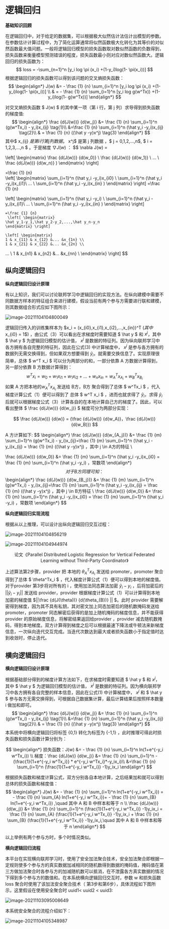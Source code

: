 # 逻辑回归

**基础知识回顾**

在逻辑回归中，对于给定的数据集，可以根据极大似然估计法估计出模型的参数。在参数估计计算过程中，为了简化运算通常将似然函数极大化转化为其等价的对似然函数最大值问题。一般将逻辑回归模型的损失函数取对数似然函数的负数得到，损失函数来衡量模型预测错误的程度，损失函数最小则对应对数似然函数大。逻辑回归的损失函数为：
$$
loss = -\sum_{n=1}^n [y_i log \pi (x_i) +(1-y_i)log(1- \pi(x_i))]
$$
根据逻辑回归的损失函数可以得到该问题的交叉熵损失函数：
$$
\begin{align*}
J(w) &= - \frac {1} {n} \sum_{i=1}^n [y_i log \pi (x_i) +(1-y_i)log(1- \pi(x_i))] \\
& = - \frac {1} {n} \sum_{i=1}^n [y_i log  g(w^Tx)) +(1-y_i)log(1- g(w^Tx))] 
\end{align*}
$$

对交叉熵损失函数 $  J(w) $ 的其中某一项（第 i 行，第 j 列）求导得到损失函数的梯度值:
$$
\begin{align*}
\frac {d(J(w))} {d(w_j)}  &=  \frac {1} {n} \sum_{i=1}^n (g(w^Tx_i) - y_i)x_{ij}    \tag{1}\\   
&=\frac {1} {n} \sum_{i=1}^n  (\hat y_i -y_i)x_{ij}    \tag{2}\\
& = \frac {1} {n} ((\hat y -y)x^j)  \tag{3}
\end{align*}
$$
其中$ x_{ij} $是第 i 行第 j 列数据，$ x^j$ 是第 j 列数据 ，$ j = 0,1,2,...,n$,   $ i = 1,2,3,...,n $ 。于是梯度 $\nabla J(w)$ ：
$$
\nabla J(w) = 

\left[ \begin{matrix} 
   \frac {d(J(w))} {d(w_0)} \\
   \frac {d(J(w))} {d(w_1)} \\
   ... \\
   \frac {d(J(w))} {d(w_n)} ) 
\end{matrix} \right]
  
  =\frac {1} {n}  
  \left[ \begin{matrix} 
   \sum_{i=1}^n  (\hat y_i -y_i)x_{i0} \\
   \sum_{i=1}^n   (\hat y_i -y_i)x_{i1}\\
   ... \\
   \sum_{i=1}^n  (\hat y_i -y_i)x_{in} )
\end{matrix} \right]
      =\frac {1} {n}  
      
  \left[ \begin{matrix} 
   \sum_{i=1}^n  (\hat y_i -y_i) \\
   \sum_{i=1}^n   (\hat y_i -y_i)x_{i1}\\
   ... \\
   \sum_{i=1}^n  (\hat y_i -y_i)x_{in} )
\end{matrix} \right]


    =\frac {1} {n}
     \left[ \begin{matrix} 
    \hat y_1-y_1,\hat y_2-y_2,...,\hat y_n-y_n 
	\end{matrix} \right]

	\left[ \begin{matrix} 
  	1 & x_{11} & x_{12} &... &x_{1n} \\
	1 & x_{21} & x_{22} &... &x_{2n} \\
   ... \\
	1 & x_{n1} & x_{n2} &... &x_{nn} \\
	\end{matrix} \right]
$$



## 纵向逻辑回归

**纵向逻辑回归设计原理**

有以上知识，我们可以讨论联邦学习中逻辑回归的实现方法。在纵向建模中需要不同数据方样本的特征组合来进行建模，假设当前有两个参与方需要进行联和建模，则其数据组合形式应如下图所示：

![image-20211104104800049](images/逻辑回归/image-20211104104800049.png)

逻辑回归传入的训练集样本为  $x_i = (x_{i0},x_{i1},x_{i2},...,x_{in})^T $(其中$x_{i0} = 1$) ，由公式（3）可以看出在求梯度时需要知道  $ \hat y $ 和 $x^j$，其中  $ \hat y $  为逻辑回归模型的估计值， $x^j$ 是数据的特征列。因为纵向联邦学习中各方拥有各自完整的特征列，因此在公式(3) 中计算梯度中，  $x^j$ 是参与各方拥有的数据列无需交换得到，但如果双方想要得到 $\hat y_i$，就需要交换信息了。实现原理很简单，总体  $ w^T x_i $  可以分为两部分的和，一部分依靠 A 方数据计算得到，另一部分依靠 B 方数据计算得到：
$$
w^Tx_i  = w_0 + w_1x_{i1}+ w_1x_{i2} + ...+w_nx_{in}  = w^T_Ax_{A_i}+w^T_Bx_{B_i}
$$
如果 A 方把本地的$w^T_Ax_{A_i}$ 发送给 B方，B方 聚合得到了总体 $ w^Tx_i $ ，代入梯度计算公式（1）便可以得到了 总体  $ w^T x_i $  ，进而也就求得了 $\hat y_i$，求得   $\hat y_i$  后就可以根据梯度公式（3）计算各自的在本地计算自己方的梯度了。因此，可以看出整体  $ \frac {d(J(w))} {d(w_j)} $  梯度可分为两部分实现：

$$
\frac {d(J(w))} {d(w)} = (\frac {d(J(w))} {d(w_A)}，\frac {d(J(w))} {d(w_B)})
$$


 A 方计算如下:
$$
\begin{align*}
\frac {d(J(w))} {d(w_{A_j})}  &=  \frac {1} {m} \sum_{i=1}^n (g(w^Tx_i) - y_i)x_{ij}=\frac {1} {m} \sum_{i=1}^n  (\hat y_i -y_i)x_{ij}   = \frac {1} {m} ((\hat y -y)x^j) ，其中 j \in A方的特征 \\

\frac {d(J(w))} {d(w_0)} &= \frac {1} {m} \sum_{i=1}^n  (\hat y_i -y_i)x_{i0} = \frac {1} {m} \sum_{i=1}^n  (\hat y_i -y_i) ，常数项
\end{align*}
$$
对于 B 方同理可知：
$$
\begin{align*}
\frac {d(J(w))} {d(w_{B_j})}  &=  \frac {1} {m} \sum_{i=1}^n (g(w^Tx_i) - y_i)x_{ij}=\frac {1} {m} \sum_{i=1}^n  (\hat y_i -y_i)x_{ij} = \frac {1} {m} ((\hat y -y)x^j) ，其中 j \in B方特征 \\
\frac {d(J(w))} {d(w_0)} &= \frac {1} {m} \sum_{i=1}^n  (\hat y_i -y_i)x_{i0} = \frac {1} {m} \sum_{i=1}^n  (\hat y_i -y_i) ，常数项
\end{align*}
$$



**纵向逻辑回归实现流程**

根据从以上推理，可以设计出纵向逻辑回归交互过程：

![image-20211104104856219](images/逻辑回归/image-20211104104856219.png)

![image-20211104104944974](images/逻辑回归/image-20211104104944974.png)

<center>论文《Parallel Distributed Logistic Regression for Vertical Federated Learning without Third-Party Coordinator》</center>

上述算法第2步骤，provider 把 本地的  $\theta^T_Ax_{A_i}$ 发送给 promoter，promoter 聚合得到了总体 $ \theta^Tx_i $ ，代入梯度计算公式（1）便可以得到本地的梯度值。对于provider 第3步将对所有的 i ，使用加法同态算法加密 $\hat y_i -y_i$ ，后将加密后的   $||\hat y_i -y_i||$ 发送给 provider，provider 根据梯度计算公式（1）可以计算得到本地加密的梯度值 $||\frac {d(J(\theta))} {d(\theta_{B})} || $。此时 provider 需要解密得到梯度，因为其不具有私钥，其对密文加上同态加密后的随机数掩码发送给 promoter，promoter 同态解密后获得的是加上随机掩码的梯度信息，并不能获得 provider 的原始梯度信息，将解密结果返回给provider ，provider 减去随机数掩码，得到本地梯度。双方计算得到梯度之后可以根据最速下降法或牛顿法来新梯度信息，一次纵向迭代交互完成。当迭代次数达到最大或者损失函数小于指定值时达到收敛时，停止迭代。





## 横向逻辑回归

**横向逻辑回归设计原理**

根据基础部分得到的梯度计算方法如下，在求梯度时需要知道  $ \hat y $ 和 $x^j$，其中  $ \hat y $  为逻辑回归模型的估计值， $x^j$ 是数据的特征列。因为横向联邦学习中各方拥有各自完整的样本信息，因此在公式(1) 中计算梯度中，  $x^j$ 和 $ \hat y $ 参与各方无需交换得到，可根据自己数据集计算，最后计算结果后按照样本数量 i  做加和即可。
$$
\begin{align*}
\frac {d(J(w))} {d(w_j)}  &=  \frac {1} {n} \sum_{i=1}^n (g(w^Tx_i) - y_i)x_{ij}    \tag{1}\\   
&=\frac {1} {n} \sum_{i=1}^n  (\hat y_i -y_i)x_{ij}    \tag{2}\\
& = \frac {1} {n} ((\hat y -y)x^j)  \tag{3}
\end{align*}
$$
本系统中将横向逻辑回归将标签 {0,1} 转化为标签为 {-1,1} ，此时推理可得此时损失函数和损失函数计算分别为：

$$
\begin{align*}
损失函数：J(w) &=  - \frac {1} {n} \sum_{i=1}^n ln(1+e^{-y_i w^Tx_i}) \\
梯度：\frac {d(J(w)} {d(w_j)}  &=  \frac {1} {n} \sum_{i=1}^n -(\frac{1}{1+e^{-y_i w^Tx_i}} * e^{-y_i w^Tx_i}*-y_ix_i)\\
&=\frac {1} {n} \sum_{i=1}^n  (\frac{1}{1+e^{-y_i w^Tx_i}} -1)y_ix_i  
\end{align*}
$$

根据损失函数和梯度计算公式，双方分别各自本地计算，之后结果加和就可以得到总体的损失函数和梯度值：
$$
\begin{align*}
J(w) &=  - \frac {1} {n} \sum_{i=1}^n ln(1+e^{-y_i w^Tx_i}) = - \frac {1} {n} \sum_{A} ln(1+e^{-y_i w^Tx_i})+ - \frac {1} {n} \sum_{B} ln(1+e^{-y_i w^Tx_i}) ,\quad 其中 A 和 B 中样本和等于 n \\
\frac {d(J(w))} {d(w_j)}  &= \frac {1} {n} \sum_{i=1}^n  (\frac{1}{1+e^{-y_i w^Tx_i}} -1)y_ix_i  =  \frac {1} {n} \sum_{A}  (\frac{1}{1+e^{-y_i w^Tx_i}} -1)y_ix_i + \frac {1} {n} \sum_{B}  (\frac{1}{1+e^{-y_i w^Tx_i}} -1)y_ix_i,\quad 其中 A 和 B 中样本和等于 n
\end{align*}
$$

以上举例有两个参与方时，多个时情况类似。



**横向逻辑回归流程**

本平台在实现横向联邦学习时，使用了安全加法聚合技术，安全加法聚合即根据一定规则使多个参与方的真实数据加减相同的随机数得到数据的掩码值，掩码值在第三方做加法聚合时各参与方的加减随机数可以抵消，在不泄露各方真实数据的情况下得到多个参与方的数值和。在本系统横向逻辑回归交互时，参数 w 和损失函数loss 聚合时使用了该加法安全聚合技术（ 第3步和第6步），具体流程如下图所示，这里假设在使用安全聚合时 uuid1< uuid2 < uuid3:

![image-20211103095008649](images/逻辑回归/image-20211103095008649.png)

本系统安全聚合的流程介绍如下：

![image-20211104105348987](images/逻辑回归/image-20211104105348987.png)

